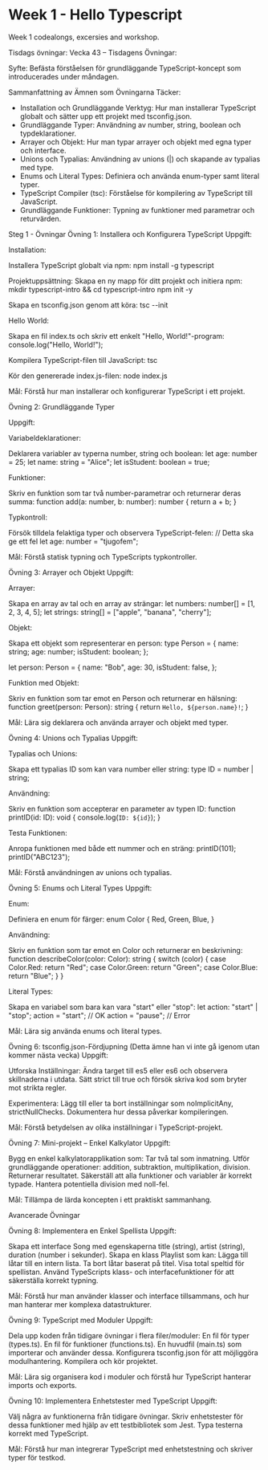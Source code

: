 # Week 1 - Hello Typescript
Week 1 codealongs, excersies and workshop.

Tisdags övningar:
Vecka 43 – Tisdagens Övningar:

Syfte: Befästa förståelsen för grundläggande TypeScript-koncept som introducerades under måndagen.

Sammanfattning av Ämnen som Övningarna Täcker:

- Installation och Grundläggande Verktyg: Hur man installerar TypeScript globalt och sätter upp ett projekt med tsconfig.json.
- Grundläggande Typer: Användning av number, string, boolean och typdeklarationer.
- Arrayer och Objekt: Hur man typar arrayer och objekt med egna typer och interface.
- Unions och Typalias: Användning av unions (|) och skapande av typalias med type.
- Enums och Literal Types: Definiera och använda enum-typer samt literal typer.
- TypeScript Compiler (tsc): Förståelse för kompilering av TypeScript till JavaScript.
- Grundläggande Funktioner: Typning av funktioner med parametrar och returvärden.

Steg 1 - Övningar
Övning 1: Installera och Konfigurera TypeScript
Uppgift:

Installation:

Installera TypeScript globalt via npm:
npm install -g typescript

Projektuppsättning:
Skapa en ny mapp för ditt projekt och initiera npm:
mkdir typescript-intro && cd typescript-intro
npm init -y

Skapa en tsconfig.json genom att köra:
tsc --init

Hello World:

Skapa en fil index.ts och skriv ett enkelt "Hello, World!"-program:
console.log("Hello, World!");

Kompilera TypeScript-filen till JavaScript:
tsc

Kör den genererade index.js-filen:
node index.js

Mål: Förstå hur man installerar och konfigurerar TypeScript i ett projekt.

Övning 2: Grundläggande Typer

Uppgift:

Variabeldeklarationer:

Deklarera variabler av typerna number, string och boolean:
let age: number = 25;
let name: string = "Alice";
let isStudent: boolean = true;

Funktioner:

Skriv en funktion som tar två number-parametrar och returnerar deras summa:
function add(a: number, b: number): number {
  return a + b;
}

Typkontroll:

Försök tilldela felaktiga typer och observera TypeScript-felen:
// Detta ska ge ett fel
let age: number = "tjugofem";

Mål: Förstå statisk typning och TypeScripts typkontroller.

Övning 3: Arrayer och Objekt
Uppgift:

Arrayer:

Skapa en array av tal och en array av strängar:
let numbers: number[] = [1, 2, 3, 4, 5];
let strings: string[] = ["apple", "banana", "cherry"];

Objekt:

Skapa ett objekt som representerar en person:
type Person = {
  name: string;
  age: number;
  isStudent: boolean;
};

let person: Person = {
  name: "Bob",
  age: 30,
  isStudent: false,
};

Funktion med Objekt:

Skriv en funktion som tar emot en Person och returnerar en hälsning:
function greet(person: Person): string {
  return `Hello, ${person.name}!`;
}

Mål: Lära sig deklarera och använda arrayer och objekt med typer.

Övning 4: Unions och Typalias
Uppgift:

Typalias och Unions:

Skapa ett typalias ID som kan vara number eller string:
type ID = number | string;

Användning:

Skriv en funktion som accepterar en parameter av typen ID:
function printID(id: ID): void {
  console.log(`ID: ${id}`);
}

Testa Funktionen:

Anropa funktionen med både ett nummer och en sträng:
printID(101);
printID("ABC123");

Mål: Förstå användningen av unions och typalias.

Övning 5: Enums och Literal Types
Uppgift:

Enum:

Definiera en enum för färger:
enum Color {
  Red,
  Green,
  Blue,
}

Användning:

Skriv en funktion som tar emot en Color och returnerar en beskrivning:
function describeColor(color: Color): string {
  switch (color) {
    case Color.Red:
      return "Red";
    case Color.Green:
      return "Green";
    case Color.Blue:
      return "Blue";
  }
}

Literal Types:

Skapa en variabel som bara kan vara "start" eller "stop":
let action: "start" | "stop";
action = "start"; // OK
action = "pause"; // Error

Mål: Lära sig använda enums och literal types.

Övning 6: tsconfig.json-Fördjupning (Detta ämne han vi inte gå igenom utan kommer nästa vecka)
Uppgift:

Utforska Inställningar:
Ändra target till es5 eller es6 och observera skillnaderna i utdata.
Sätt strict till true och försök skriva kod som bryter mot strikta regler.

Experimentera:
Lägg till eller ta bort inställningar som noImplicitAny, strictNullChecks.
Dokumentera hur dessa påverkar kompileringen.

Mål: Förstå betydelsen av olika inställningar i TypeScript-projekt.

Övning 7: Mini-projekt – Enkel Kalkylator
Uppgift:

Bygg en enkel kalkylatorapplikation som:
Tar två tal som inmatning.
Utför grundläggande operationer: addition, subtraktion, multiplikation, division.
Returnerar resultatet.
Säkerställ att alla funktioner och variabler är korrekt typade.
Hantera potentiella division med noll-fel.

Mål: Tillämpa de lärda koncepten i ett praktiskt sammanhang.

Avancerade Övningar

Övning 8: Implementera en Enkel Spellista
Uppgift:

Skapa ett interface Song med egenskaperna title (string), artist (string), duration (number i sekunder).
Skapa en klass Playlist som kan:
  Lägga till låtar till en intern lista.
  Ta bort låtar baserat på titel.
  Visa total speltid för spellistan.
Använd TypeScripts klass- och interfacefunktioner för att säkerställa korrekt typning.

Mål: Förstå hur man använder klasser och interface tillsammans, och hur man hanterar mer komplexa datastrukturer.

Övning 9: TypeScript med Moduler
Uppgift:

Dela upp koden från tidigare övningar i flera filer/moduler:
  En fil för typer (types.ts).
  En fil för funktioner (functions.ts).
  En huvudfil (main.ts) som importerar och använder dessa.
Konfigurera tsconfig.json för att möjliggöra modulhantering.
Kompilera och kör projektet.

Mål: Lära sig organisera kod i moduler och förstå hur TypeScript hanterar imports och exports.

Övning 10: Implementera Enhetstester med TypeScript
Uppgift:

Välj några av funktionerna från tidigare övningar.
Skriv enhetstester för dessa funktioner med hjälp av ett testbibliotek som Jest.
Typa testerna korrekt med TypeScript.

Mål: Förstå hur man integrerar TypeScript med enhetstestning och skriver typer för testkod.
